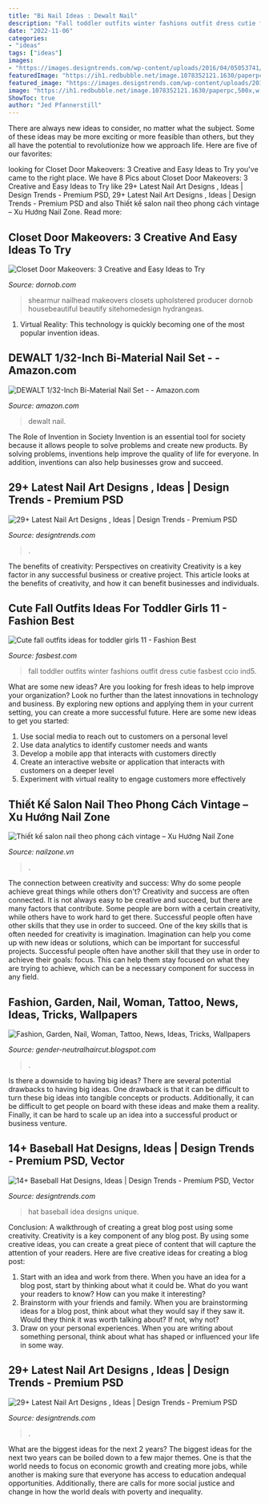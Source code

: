 ```yaml
---
title: "Bi Nail Ideas : Dewalt Nail"
description: "Fall toddler outfits winter fashions outfit dress cutie fasbest ccio ind5"
date: "2022-11-06"
categories:
- "ideas"
tags: ["ideas"]
images:
- "https://images.designtrends.com/wp-content/uploads/2016/04/05053741/Classic-Nail-Art-Pattern.jpg"
featuredImage: "https://ih1.redbubble.net/image.1078352121.1630/paperpc,500x,w,f8f8f8-pad,750x1000,f8f8f8.jpg"
featured_image: "https://images.designtrends.com/wp-content/uploads/2016/10/07160614/Unqiue-Baseball-Hat-Idea.jpg"
image: "https://ih1.redbubble.net/image.1078352121.1630/paperpc,500x,w,f8f8f8-pad,750x1000,f8f8f8.jpg"
ShowToc: true
author: "Jed Pfannerstill"
---
```



There are always new ideas to consider, no matter what the subject. Some of these ideas may be more exciting or more feasible than others, but they all have the potential to revolutionize how we approach life. Here are five of our favorites: 

	

		
looking for Closet Door Makeovers: 3 Creative and Easy Ideas to Try you've came to the right place. We have 8 Pics about Closet Door Makeovers: 3 Creative and Easy Ideas to Try like 29+ Latest Nail Art Designs , Ideas | Design Trends - Premium PSD, 29+ Latest Nail Art Designs , Ideas | Design Trends - Premium PSD and also Thiết kế salon nail theo phong cách vintage – Xu Hướng Nail Zone. Read more:
		
    
## Closet Door Makeovers: 3 Creative And Easy Ideas To Try

<img loading=lazy src="https://dornob.com/wp-content/uploads/2016/09/closet-door-trim-2.jpg" onerror="this.onerror=null;this.src='https://tse2.mm.bing.net/th?id=OIP.spMh72GaMkvgfV3c6VyNOAHaJX&amp;pid=15.1';" alt="Closet Door Makeovers: 3 Creative and Easy Ideas to Try">

_Source: dornob.com_

>shearmur nailhead makeovers closets upholstered producer dornob housebeautiful beautify sitehomedesign hydrangeas. 

	

1. Virtual Reality: This technology is quickly becoming one of the most popular invention ideas.

    
## DEWALT 1/32-Inch Bi-Material Nail Set - - Amazon.com

<img loading=lazy src="https://images-na.ssl-images-amazon.com/images/I/511zp%2Bi2FiL.__AC_SY300_QL70_ML2_.jpg" onerror="this.onerror=null;this.src='https://tse3.mm.bing.net/th?id=OIP.d8MYSxsd1ZM48OFJi6qy0gHaCI&amp;pid=15.1';" alt="DEWALT 1/32-Inch Bi-Material Nail Set - - Amazon.com">

_Source: amazon.com_

>dewalt nail. 

	

The Role of Invention in Society
Invention is an essential tool for society because it allows people to solve problems and create new products. By solving problems, inventions help improve the quality of life for everyone. In addition, inventions can also help businesses grow and succeed.

    
## 29+ Latest Nail Art Designs , Ideas | Design Trends - Premium PSD

<img loading=lazy src="https://images.designtrends.com/wp-content/uploads/2016/04/05053741/Classic-Nail-Art-Pattern.jpg" onerror="this.onerror=null;this.src='https://tse2.mm.bing.net/th?id=OIP.2wwoGas3uvSpa6AvCGTAJwHaHa&amp;pid=15.1';" alt="29+ Latest Nail Art Designs , Ideas | Design Trends - Premium PSD">

_Source: designtrends.com_

>. 

	

The benefits of creativity: Perspectives on creativity
Creativity is a key factor in any successful business or creative project. This article looks at the benefits of creativity, and how it can benefit businesses and individuals.

    
## Cute Fall Outfits Ideas For Toddler Girls 11 - Fashion Best

<img loading=lazy src="https://fasbest.com/wp-content/uploads/2017/08/Cute-Fall-Outfits-Ideas-For-Toddler-Girls-11.jpg" onerror="this.onerror=null;this.src='https://tse3.mm.bing.net/th?id=OIP.lmi2TPETkm-3ZQCBkwiYiAHaHI&amp;pid=15.1';" alt="Cute fall outfits ideas for toddler girls 11 - Fashion Best">

_Source: fasbest.com_

>fall toddler outfits winter fashions outfit dress cutie fasbest ccio ind5. 

	

What are some new ideas?
Are you looking for fresh ideas to help improve your organization? Look no further than the latest innovations in technology and business. By exploring new options and applying them in your current setting, you can create a more successful future. Here are some new ideas to get you started: 
1. Use social media to reach out to customers on a personal level 
2. Use data analytics to identify customer needs and wants 
3. Develop a mobile app that interacts with customers directly 
4. Create an interactive website or application that interacts with customers on a deeper level 
5. Experiment with virtual reality to engage customers more effectively 

    
## Thiết Kế Salon Nail Theo Phong Cách Vintage – Xu Hướng Nail Zone

<img loading=lazy src="http://nailzone.vn/wp-content/uploads/2014/10/18a1e6cd379e2b80e090cca2265aed75-1.jpg" onerror="this.onerror=null;this.src='https://tse2.mm.bing.net/th?id=OIP.XtDemxlExKtw2wySYFCUkwHaJ3&amp;pid=15.1';" alt="Thiết kế salon nail theo phong cách vintage – Xu Hướng Nail Zone">

_Source: nailzone.vn_

>. 

	

The connection between creativity and success: Why do some people achieve great things while others don't?
Creativity and success are often connected. It is not always easy to be creative and succeed, but there are many factors that contribute. Some people are born with a certain creativity, while others have to work hard to get there. Successful people often have other skills that they use in order to succeed. One of the key skills that is often needed for creativity is imagination. Imagination can help you come up with new ideas or solutions, which can be important for successful projects. Successful people often have another skill that they use in order to achieve their goals: focus. This can help them stay focused on what they are trying to achieve, which can be a necessary component for success in any field.

    
## Fashion, Garden, Nail, Woman, Tattoo, News, Ideas, Tricks, Wallpapers

<img loading=lazy src="https://ih1.redbubble.net/image.1078352121.1630/paperpc,500x,w,f8f8f8-pad,750x1000,f8f8f8.jpg" onerror="this.onerror=null;this.src='https://tse1.mm.bing.net/th?id=OIP.7TzqZMTzARXp3uEChunmSwHaJ4&amp;pid=15.1';" alt="Fashion, Garden, Nail, Woman, Tattoo, News, Ideas, Tricks, Wallpapers">

_Source: gender-neutralhaircut.blogspot.com_

>. 

	

Is there a downside to having big ideas?
There are several potential drawbacks to having big ideas. One drawback is that it can be difficult to turn these big ideas into tangible concepts or products. Additionally, it can be difficult to get people on board with these ideas and make them a reality. Finally, it can be hard to scale up an idea into a successful product or business venture.

    
## 14+ Baseball Hat Designs, Ideas | Design Trends - Premium PSD, Vector

<img loading=lazy src="https://images.designtrends.com/wp-content/uploads/2016/10/07160614/Unqiue-Baseball-Hat-Idea.jpg" onerror="this.onerror=null;this.src='https://tse4.mm.bing.net/th?id=OIP.Nr2QlHPUkDl2KUCvwoJboQHaHa&amp;pid=15.1';" alt="14+ Baseball Hat Designs, Ideas | Design Trends - Premium PSD, Vector">

_Source: designtrends.com_

>hat baseball idea designs unique. 

	

Conclusion: A walkthrough of creating a great blog post using some creativity.
Creativity is a key component of any blog post. By using some creative ideas, you can create a great piece of content that will capture the attention of your readers. Here are five creative ideas for creating a blog post: 
1. Start with an idea and work from there. When you have an idea for a blog post, start by thinking about what it could be. What do you want your readers to know? How can you make it interesting? 
2. Brainstorm with your friends and family. When you are brainstorming ideas for a blog post, think about what they would say if they saw it. Would they think it was worth talking about? If not, why not? 
3. Draw on your personal experiences. When you are writing about something personal, think about what has shaped or influenced your life in some way.

    
## 29+ Latest Nail Art Designs , Ideas | Design Trends - Premium PSD

<img loading=lazy src="https://images.designtrends.com/wp-content/uploads/2016/04/05053802/Tropical-Nail-Art-Design-Fashion.jpg" onerror="this.onerror=null;this.src='https://tse2.mm.bing.net/th?id=OIP.93wUCplHNtSFju9YaxE0hAHaHa&amp;pid=15.1';" alt="29+ Latest Nail Art Designs , Ideas | Design Trends - Premium PSD">

_Source: designtrends.com_

>. 

	

What are the biggest ideas for the next 2 years?
The biggest ideas for the next two years can be boiled down to a few major themes. One is that the world needs to focus on economic growth and creating more jobs, while another is making sure that everyone has access to education andequal opportunities. Additionally, there are calls for more social justice and change in how the world deals with poverty and inequality.

